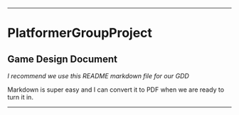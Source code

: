 _______
# PlatformerGroupProject

## Game Design Document

*I recommend  we use this README markdown file for our GDD*

Markdown is super easy and I can convert it to PDF when we are ready to turn it in.






______
